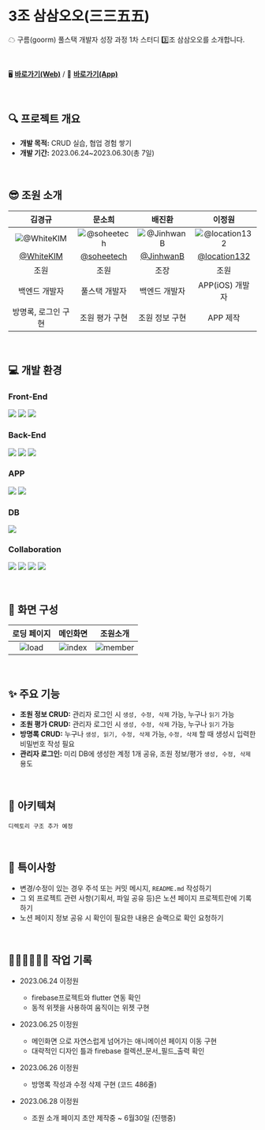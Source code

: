 # 3조 삼삼오오(三三五五)
☁ 구름(goorm) 풀스택 개발자 성장 과정 1차 스터디 3️⃣조 삼삼오오를 소개합니다.

<br />

🖥 [**바로가기(Web)**](https://goorm-fullstack.github.io/Introduce3355/) / 📱 [**바로가기(App)**](https://goorm-fullstack.github.io/Introduce3355-App/)

<br />

## 🔍 프로젝트 개요
- **개발 목적:** CRUD 실습, 협업 경험 쌓기
- **개발 기간:** 2023.06.24~2023.06.30(총 7일)

<br />

## 😎 조원 소개

| 김경규 | 문소희 | 배진환 | 이정원 |
| :-: | :-: | :-: | :-: |
| ![@WhiteKIM](https://github.com/goorm-fullstack/Introduce-3355/assets/121299334/24f71bb9-12bb-4b29-9e2b-73461af0635d) | ![@soheetech](https://github.com/goorm-fullstack/Introduce-3355/assets/121299334/24c6f23b-8952-4e02-9347-ba42f5b67bc8)|![@JinhwanB](https://github.com/goorm-fullstack/Introduce-3355/assets/121299334/c503b06b-188f-4041-abf8-4041093d80a0) |![@location132](https://avatars.githubusercontent.com/u/132702102?s=400&u=6f737d6488385275e81424b52b6bcdc96fa3ce6a&v=4)|
| [@WhiteKIM](https://github.com/WhiteKIM) | [@soheetech](https://github.com/soheetech) | [@JinhwanB](https://github.com/JinhwanB) | [@location132](https://github.com/location132) |
| 조원 | 조원 | 조장 | 조원 |
| 백엔드 개발자 | 풀스택 개발자 | 백엔드 개발자 | APP(iOS) 개발자 |
| 방명록, 로그인 구현 | 조원 평가 구현 | 조원 정보 구현 | APP 제작 |

<br />

## 💻 개발 환경


### Front-End
<img src="https://img.shields.io/badge/html5-E34F26?style=for-the-badge&logo=html5&logoColor=white"> <img src="https://img.shields.io/badge/css-1572B6?style=for-the-badge&logo=css3&logoColor=white"> <img src="https://img.shields.io/badge/javascript-F7DF1E?style=for-the-badge&logo=javascript&logoColor=black">


### Back-End
<img src="https://img.shields.io/badge/java 17-007396?style=for-the-badge&logo=java&logoColor=white"> <img src="https://img.shields.io/badge/spring 3.1.0-6DB33F?style=for-the-badge&logo=spring&logoColor=white"> <img src="https://img.shields.io/badge/thymeleaf-005F0F?style=for-the-badge&logo=thymeleaf&logoColor=white">


### APP
<img src="https://img.shields.io/badge/Dart-0175C2?style=for-the-badge&logo=Dart&logoColor=white"> <img src="https://img.shields.io/badge/flutter-02569B?style=for-the-badge&logo=flutter&logoColor=white">


### DB
<img src="https://img.shields.io/badge/firebase-FFCA28?style=for-the-badge&logo=firebase&logoColor=black">


### Collaboration
<img src="https://img.shields.io/badge/Notion-000000?style=for-the-badge&logo=Notion&logoColor=white"> <img src="https://img.shields.io/badge/Discord-5865F2?style=for-the-badge&logo=Discord&logoColor=white"> <img src="https://img.shields.io/badge/Slack-4A154B?style=for-the-badge&logo=Slack&logoColor=white"> <img src="https://img.shields.io/badge/github-181717?style=for-the-badge&logo=github&logoColor=white">

<br />

## 📝 화면 구성

| 로딩 페이지 | 메인화면 | 조원소개 |
| :-: | :-: | :-: |
| ![load](https://github.com/goorm-fullstack/Introduce3355-App/assets/121299334/c8de3d07-c1e7-4b6a-b436-2fee86ed8893) | ![index](https://github.com/goorm-fullstack/Introduce3355-App/assets/121299334/30c40f89-a94b-4d61-8f04-6356c38f2536) | ![member](https://github.com/goorm-fullstack/Introduce3355-App/assets/121299334/97c6c651-d410-4de7-9e5e-47264adb543d) |

<br />

## ✨ 주요 기능
- **조원 정보 CRUD:** 관리자 로그인 시 `생성, 수정, 삭제` 가능, 누구나 `읽기` 가능
- **조원 평가 CRUD:** 관리자 로그인 시 `생성, 수정, 삭제` 가능, 누구나 `읽기` 가능
- **방명록 CRUD:** 누구나 `생성, 읽기, 수정, 삭제` 가능, `수정, 삭제` 할 때 생성시 입력한 비밀번호 작성 필요
- **관리자 로그인:** 미리 DB에 생성한 계정 1개 공유, 조원 정보/평가 `생성, 수정, 삭제` 용도

<br />

## 📁 아키텍쳐

```
디렉토리 구조 추가 예정
```

<br />

## 📌 특이사항
- 변경/수정이 있는 경우 주석 또는 커밋 메시지, `README.md` 작성하기
- 그 외 프로젝트 관련 사항(기획서, 파일 공유 등)은 노션 페이지 프로젝트란에 기록하기
- 노션 페이지 정보 공유 시 확인이 필요한 내용은 슬랙으로 확인 요청하기

<br />

## 👩🏻‍💻👨🏻‍💻 작업 기록

* 2023.06.24 이정원
  - firebase프로젝트와 flutter 연동 확인
  - 동적 위젯을 사용하여 움직이는 위젯 구현  

* 2023.06.25 이정원
  - 메인화면 으로 자연스럽게 넘어가는 애니메이션 페이지 이동 구현
  - 대략적인 디자인 틀과 firebase 컬렉션_문서_필드_출력 확인

* 2023.06.26 이정원
  - 방명록 작성과 수정 삭제 구현 (코드 486줄)
 
* 2023.06.28 이정원
  - 조원 소개 페이지 초안 제작중 ~ 6월30일 (진행중)


